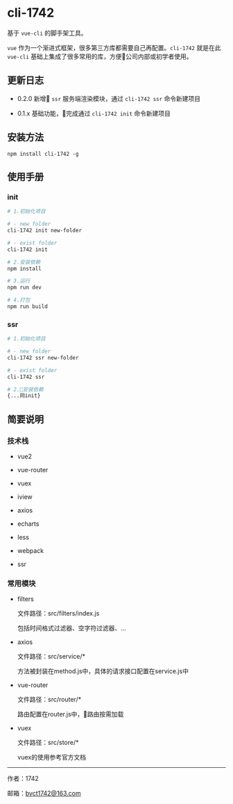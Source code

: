 # cli-1742

基于 `vue-cli` 的脚手架工具。

`vue` 作为一个渐进式框架，很多第三方库都需要自己再配置。`cli-1742` 就是在此 `vue-cli` 基础上集成了很多常用的库，方便公司内部或初学者使用。

## 更新日志

- 0.2.0 新增 `ssr` 服务端渲染模块，通过 `cli-1742 ssr` 命令新建项目

- 0.1.x 基础功能，完成通过 `cli-1742 init` 命令新建项目

## 安装方法

```
npm install cli-1742 -g
```

## 使用手册

### init

``` bash
# 1.初始化项目

# - new folder
cli-1742 init new-folder

# - exist folder
cli-1742 init

# 2.安装依赖
npm install

# 3.运行
npm run dev

# 4.打包
npm run build
```

### ssr

```bash
# 1.初始化项目

# - new folder
cli-1742 ssr new-folder

# - exist folder
cli-1742 ssr

# 2.安装依赖
{...同init}
```

## 简要说明

### 技术栈

- vue2

- vue-router

- vuex

- iview

- axios

- echarts

- less

- webpack

- ssr

### 常用模块

- filters

    文件路径：src/filters/index.js

    包括时间格式过滤器、空字符过滤器、...

- axios

    文件路径：src/service/*

    方法被封装在method.js中，具体的请求接口配置在service.js中

- vue-router

    文件路径：src/router/*

    路由配置在router.js中，路由按需加载

- vuex

    文件路径：src/store/*

    vuex的使用参考官方文档

---

作者：1742

邮箱：bvct1742@163.com
